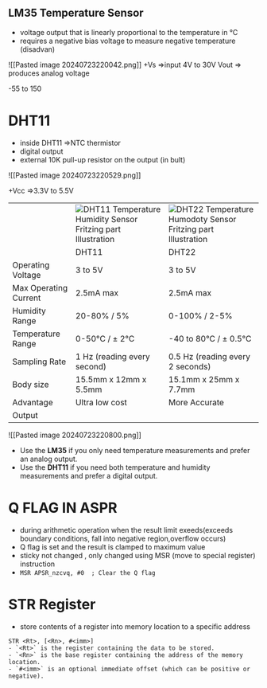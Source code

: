 ## LM35 Temperature Sensor
- voltage output that is linearly proportional to the temperature in °C
- requires a negative bias voltage to measure negative temperature (disadvan)

![[Pasted image 20240723220042.png]]
+Vs =>input 4V to 30V 
Vout => produces analog voltage

-55 to 150
# DHT11
- inside DHT11 =>NTC thermistor
- digital output
- external 10K pull-up resistor on the output (in bult)

![[Pasted image 20240723220529.png]]


+Vcc =>3.3V to 5.5V


|                       |                                                                                                                                                                                              |                                                                                                                                                                                              |
| --------------------- | -------------------------------------------------------------------------------------------------------------------------------------------------------------------------------------------- | -------------------------------------------------------------------------------------------------------------------------------------------------------------------------------------------- |
|                       | ![DHT11 Temperature Humidity Sensor Fritzing part Illustration](https://lastminuteengineers.com/wp-content/uploads/arduino/DHT11-Temperature-Humidity-Sensor-Fritzing-part-Illustration.png) | ![DHT22 Temperature Humodoty Sensor Fritzing part Illustration](https://lastminuteengineers.com/wp-content/uploads/arduino/DHT22-Temperature-Humidity-Sensor-Fritzing-part-Illustration.png) |
|                       | DHT11                                                                                                                                                                                        | DHT22                                                                                                                                                                                        |
| Operating Voltage     | 3 to 5V                                                                                                                                                                                      | 3 to 5V                                                                                                                                                                                      |
| Max Operating Current | 2.5mA max                                                                                                                                                                                    | 2.5mA max                                                                                                                                                                                    |
| Humidity Range        | 20-80% / 5%                                                                                                                                                                                  | 0-100% / 2-5%                                                                                                                                                                                |
| Temperature Range     | 0-50°C / ± 2°C                                                                                                                                                                               | -40 to 80°C / ± 0.5°C                                                                                                                                                                        |
| Sampling Rate         | 1 Hz (reading every second)                                                                                                                                                                  | 0.5 Hz (reading every 2 seconds)                                                                                                                                                             |
| Body size             | 15.5mm x 12mm x 5.5mm                                                                                                                                                                        | 15.1mm x 25mm x 7.7mm                                                                                                                                                                        |
| Advantage             | Ultra low cost                                                                                                                                                                               | More Accurate                                                                                                                                                                                |
| Output                |                                                                                                                                                                                              |                                                                                                                                                                                              |


![[Pasted image 20240723220800.png]]







- Use the **LM35** if you only need temperature measurements and prefer an analog output.
- Use the **DHT11** if you need both temperature and humidity measurements and prefer a digital output.


# Q FLAG IN ASPR

- during arithmetic operation when the result limit exeeds(exceeds boundary conditions, fall into negative region,overflow occurs)
- Q flag is set and the result is clamped to maximum value
- sticky not changed , only changed using MSR (move to special register) instruction
-  `MSR APSR_nzcvq, #0  ; Clear the Q flag`

# STR Register

- store contents of a register into memory location to a specific address 

```
STR <Rt>, [<Rn>, #<imm>]
- `<Rt>` is the register containing the data to be stored.
- `<Rn>` is the base register containing the address of the memory location.
- `#<imm>` is an optional immediate offset (which can be positive or negative).
```

